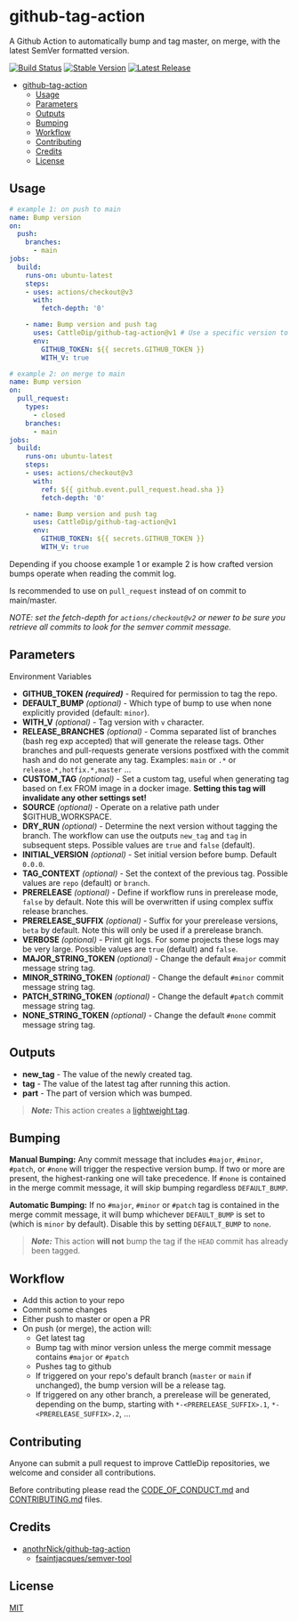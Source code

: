 # github-tag-action

A Github Action to automatically bump and tag master, on merge, with the latest SemVer formatted version.

[![Build Status](https://github.com/CattleDip/github-tag-action/workflows/Bump%20version/badge.svg)](https://github.com/CattleDip/github-tag-action/workflows/Bump%20version/badge.svg)
[![Stable Version](https://img.shields.io/github/v/tag/CattleDip/github-tag-action)](https://img.shields.io/github/v/tag/CattleDip/github-tag-action)
[![Latest Release](https://img.shields.io/github/v/release/CattleDip/github-tag-action?color=%233D9970)](https://img.shields.io/github/v/release/CattleDip/github-tag-action?color=%233D9970)

- [github-tag-action](#github-tag-action)
  - [Usage](#usage)
  - [Parameters](#parameters)
  - [Outputs](#outputs)
  - [Bumping](#bumping)
  - [Workflow](#workflow)
  - [Contributing](#contributing)
  - [Credits](#credits)
  - [License](#license)

## Usage

```yaml
# example 1: on push to main
name: Bump version
on:
  push:
    branches:
      - main
jobs:
  build:
    runs-on: ubuntu-latest
    steps:
    - uses: actions/checkout@v3
      with:
        fetch-depth: '0'

    - name: Bump version and push tag
      uses: CattleDip/github-tag-action@v1 # Use a specific version to avoid breaking changes
      env:
        GITHUB_TOKEN: ${{ secrets.GITHUB_TOKEN }}
        WITH_V: true
```

```yaml
# example 2: on merge to main
name: Bump version
on:
  pull_request:
    types:
      - closed
    branches:
      - main
jobs:
  build:
    runs-on: ubuntu-latest
    steps:
    - uses: actions/checkout@v3
      with:
        ref: ${{ github.event.pull_request.head.sha }}
        fetch-depth: '0'

    - name: Bump version and push tag
      uses: CattleDip/github-tag-action@v1
      env:
        GITHUB_TOKEN: ${{ secrets.GITHUB_TOKEN }}
        WITH_V: true
```

Depending if you choose example 1 or example 2 is how crafted version bumps operate when reading the commit log.

Is recommended to use on `pull_request` instead of on commit to main/master.

_NOTE: set the fetch-depth for `actions/checkout@v2` or newer to be sure you retrieve all commits to look for the semver commit message._

## Parameters

Environment Variables

- **GITHUB_TOKEN** **_(required)_** - Required for permission to tag the repo.
- **DEFAULT_BUMP** _(optional)_ - Which type of bump to use when none explicitly provided (default: `minor`).
- **WITH_V** _(optional)_ - Tag version with `v` character.
- **RELEASE_BRANCHES** _(optional)_ - Comma separated list of branches (bash reg exp accepted) that will generate the release tags. Other branches and pull-requests generate versions postfixed with the commit hash and do not generate any tag. Examples: `main` or `.*` or `release.*,hotfix.*,master` ...
- **CUSTOM_TAG** _(optional)_ - Set a custom tag, useful when generating tag based on f.ex FROM image in a docker image. **Setting this tag will invalidate any other settings set!**
- **SOURCE** _(optional)_ - Operate on a relative path under $GITHUB_WORKSPACE.
- **DRY_RUN** _(optional)_ - Determine the next version without tagging the branch. The workflow can use the outputs `new_tag` and `tag` in subsequent steps. Possible values are `true` and `false` (default).
- **INITIAL_VERSION** _(optional)_ - Set initial version before bump. Default `0.0.0`.
- **TAG_CONTEXT** _(optional)_ - Set the context of the previous tag. Possible values are `repo` (default) or `branch`.
- **PRERELEASE** _(optional)_ - Define if workflow runs in prerelease mode, `false` by default. Note this will be overwritten if using complex suffix release branches.
- **PRERELEASE_SUFFIX** _(optional)_ - Suffix for your prerelease versions, `beta` by default. Note this will only be used if a prerelease branch.
- **VERBOSE** _(optional)_ - Print git logs. For some projects these logs may be very large. Possible values are `true` (default) and `false`.
- **MAJOR_STRING_TOKEN** _(optional)_ - Change the default `#major` commit message string tag.
- **MINOR_STRING_TOKEN** _(optional)_ - Change the default `#minor` commit message string tag.
- **PATCH_STRING_TOKEN** _(optional)_ - Change the default `#patch` commit message string tag.
- **NONE_STRING_TOKEN** _(optional)_ - Change the default `#none` commit message string tag.

## Outputs

- **new_tag** - The value of the newly created tag.
- **tag** - The value of the latest tag after running this action.
- **part** - The part of version which was bumped.

> **_Note:_** This action creates a [lightweight tag](https://developer.github.com/v3/git/refs/#create-a-reference).

## Bumping

**Manual Bumping:** Any commit message that includes `#major`, `#minor`, `#patch`, or `#none` will trigger the respective version bump. If two or more are present, the highest-ranking one will take precedence.
If `#none` is contained in the merge commit message, it will skip bumping regardless `DEFAULT_BUMP`.

**Automatic Bumping:** If no `#major`, `#minor` or `#patch` tag is contained in the merge commit message, it will bump whichever `DEFAULT_BUMP` is set to (which is `minor` by default). Disable this by setting `DEFAULT_BUMP` to `none`.

> **_Note:_** This action **will not** bump the tag if the `HEAD` commit has already been tagged.

## Workflow

- Add this action to your repo
- Commit some changes
- Either push to master or open a PR
- On push (or merge), the action will:
  - Get latest tag
  - Bump tag with minor version unless the merge commit message contains `#major` or `#patch`
  - Pushes tag to github
  - If triggered on your repo's default branch (`master` or `main` if unchanged), the bump version will be a release tag.
  - If triggered on any other branch, a prerelease will be generated, depending on the bump, starting with `*-<PRERELEASE_SUFFIX>.1`, `*-<PRERELEASE_SUFFIX>.2`, ...

## Contributing

Anyone can submit a pull request to improve CattleDip repositories, we welcome and consider all contributions.

Before contributing please read the [CODE_OF_CONDUCT.md](CODE_OF_CONDUCT.md) and [CONTRIBUTING.md](CONTRIBUTING.md) files.

## Credits

- [anothrNick/github-tag-action](https://github.com/anothrNick/github-tag-action)
  - [fsaintjacques/semver-tool](https://github.com/fsaintjacques/semver-tool)

## License

[MIT](LICENSE)
